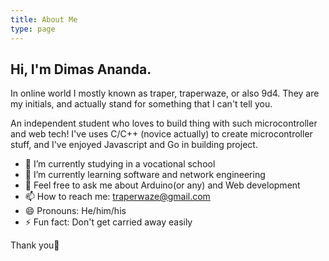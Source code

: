 ```yaml
---
title: About Me
type: page
---
```


## Hi, I'm Dimas Ananda.
In online world I mostly known as traper, traperwaze, or also 9d4. They are my initials, and actually stand for something that I can't tell you.

An independent student who loves to build thing with such microcontroller and web tech!
I've uses C/C++ (novice actually) to create microcontroller stuff, and I've enjoyed Javascript and Go in building project.  

- 🔭 I’m currently studying in a vocational school
- 🌱 I’m currently learning software and network engineering
- 💬 Feel free to ask me about Arduino(or any) and Web development
- 📫 How to reach me: traperwaze@gmail.com
- 😄 Pronouns: He/him/his
- ⚡ Fun fact: Don't get carried away easily

Thank you👋
